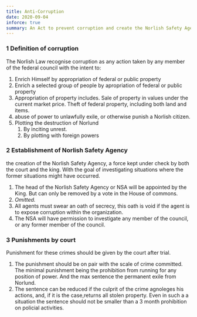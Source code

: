 ```yaml
---
title: Anti-Corruption
date: 2020-09-04
inforce: true
summary: An Act to prevent corruption and create the Norlish Safety Agency.
---
```


### 1 Definition of corruption

The Norlish Law recognise corruption as any action taken by any member of the federal council with the intent to:
1. Enrich Himself by appropriation of federal or public property
2. Enrich a selected group of people by apropriation of federal or public property
3. Appropriation of property includes. Sale of property in values under the current market price. Theft of federal property, including both land and items.
4.  abuse of power  to unlawfully exile, or otherwise punish a Norlish citizen.
5. Plotting the destruction of Norlund
   1. By inciting unrest.
   2. By plotting with foreign powers

### 2 Establishment of Norlish Safety Agency

the creation of the Norlish Safety Agency, a force kept under check by both the court and the king. With the goal of investigating situations where the former situations might have occurred.

1. The head of the Norlish Safety Agency or NSA will be appointed by the King. But can only be removed by a vote in the House of commons.
2. *Omitted.*
3. All agents must swear an oath of secrecy, this oath  is void if the agent is to expose corruption within the organization.
4. The NSA will have permission to investigate any member of the council, or any former member of the council.

### 3 Punishments by court

Punishment for these crimes should be given by the court after trial.

1. The punishment should be on pair with the scale of crime committed. The minimal punishment being the prohibition from running for any position of power. And the max sentence the permanent exile from Norlund.
2. The sentence can be reduced if the culprit of the crime agnoleges his actions, and, if it is the case,returns all stolen property. Even in such a a situation the sentence should not be smaller than a 3 month prohibition on policial activities.
